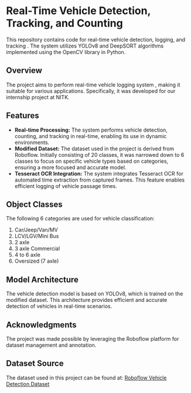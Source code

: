 # Real-Time Vehicle Detection, Tracking, and Counting

This repository contains code for real-time vehicle detection, logging, and tracking . The system utilizes YOLOv8 and DeepSORT algorithms implemented using the OpenCV library in Python.

## Overview

The project aims to perform real-time vehicle logging system , making it suitable for various applications. Specifically, it was developed for our internship project at NITK.

## Features

- **Real-time Processing:** The system performs vehicle detection, counting, and tracking in real-time, enabling its use in dynamic environments.
- **Modified Dataset:** The dataset used in the project is derived from Roboflow. Initially consisting of 20 classes, it was narrowed down to 6 classes to focus on specific vehicle types based on categories, ensuring a more focused and accurate model.
- **Tesseract OCR Integration:** The system integrates Tesseract OCR for automated time extraction from captured frames. This feature enables efficient logging of vehicle passage times.

## Object Classes

The following 6 categories are used for vehicle classification:

1. Car/Jeep/Van/MV
2. LCV/LGV/Mini Bus
3. 2 axle
4. 3 axle Commercial
5. 4 to 6 axle
6. Oversized (7 axle)

## Model Architecture

The vehicle detection model is based on YOLOv8, which is trained on the modified dataset. This architecture provides efficient and accurate detection of vehicles in real-time scenarios.

## Acknowledgments

The project was made possible by leveraging the Roboflow platform for dataset management and annotation.

## Dataset Source

The dataset used in this project can be found at: [Roboflow Vehicle Detection Dataset](https://drive.google.com/drive/folders/1uk5yLv8eTlbnHup6azKl9-Ri1DXeVk1U?usp=drive_link)
